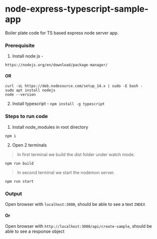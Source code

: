 # node-express-typescript-sample-app
Boiler plate code for TS based express node server app.

### Prerequisite
1. Install node js - 
```
https://nodejs.org/en/download/package-manager/
```
#### OR
```
curl -sL https://deb.nodesource.com/setup_14.x | sudo -E bash -
sudo apt install nodejs
node --version
```
2. Install typescript - `npm install -g typescript`

### Steps to run code

1. Install node_modules in root directory
```
npm i
```
2. Open 2 terminals

  > In first terminal we build the dist folder under watch mode.
  ```
  npm run build
  ```
  > In second terminal we start the nodemon server.
  ```
  npm run start
  ```
  
### Output
Open browser with `localhost:3000`, should be able to see a text `INDEX`
#### Or
Open browser with `http://localhost:3000/api/create-sample`, should be able to see a response object
